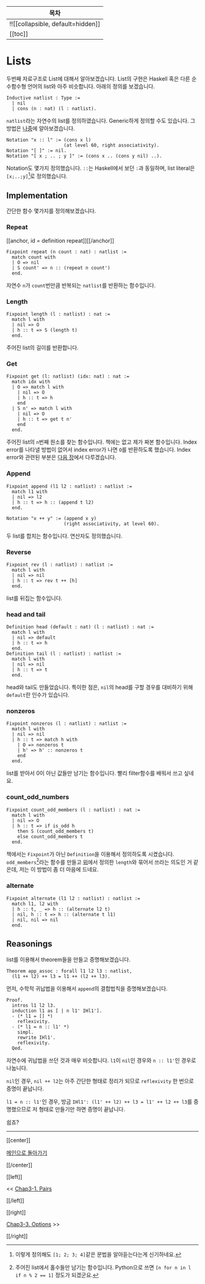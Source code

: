 | 목차 |
|-------------------|
|!![[collapsible, default=hidden]]  |
|[[toc]]|

# Lists

두번째 자료구조로 List에 대해서 알아보겠습니다. List의 구현은 Haskell 혹은 다른 순수함수형 언어의 list와 아주 비슷합니다. 아래의 정의를 보겠습니다.

```coq, line_num
Inductive natlist : Type :=
  | nil
  | cons (n : nat) (l : natlist).
```

`natlist`라는 자연수의 list를 정의하였습니다. Generic하게 정의할 수도 있습니다. 그 방법은 [나중](Chap4-1.html)에 알아보겠습니다.

```line_num
Notation "x :: l" := (cons x l)
                     (at level 60, right associativity).
Notation "[ ]" := nil.
Notation "[ x ; .. ; y ]" := (cons x .. (cons y nil) ..).
```

Notation도 몇가지 정의했습니다. `::`는 Haskell에서 보던 `:`과 동일하며, list literal은 `[x;..;y]`[^ll]로 정의했습니다.

[^ll]: 이렇게 정의해도 `[1; 2; 3; 4]`같은 문법을 알아듣는다는게 신기하네요.

## Implementation

간단한 함수 몇가지를 정의해보겠습니다.

### Repeat

[[anchor, id = definition repeat]][[/anchor]]

```coq, line_num
Fixpoint repeat (n count : nat) : natlist :=
  match count with
  | O => nil
  | S count' => n :: (repeat n count')
  end.
```

자연수 `n`가 `count`번만큼 반복되는 `natlist`를 반환하는 함수입니다.

### Length

```coq, line_num
Fixpoint length (l : natlist) : nat :=
  match l with
  | nil => O
  | h :: t => S (length t)
  end.
```

주어진 list의 길이를 반환합니다.

### Get

```coq, line_num
Fixpoint get (l: natlist) (idx: nat) : nat :=
  match idx with
  | O => match l with
    | nil => O
    | h :: t => h
    end
  | S n' => match l with
    | nil => O
    | h :: t => get t n'
    end
  end.
```

주어진 list의 `n`번째 원소를 찾는 함수입니다. 책에는 없고 제가 짜본 함수입니다. Index error를 나타낼 방법이 없어서 index error가 나면 `O`를 반환하도록 했습니다. Index error와 관련된 부분은 [다음 장](Chap3-3.html)에서 다루겠습니다.

### Append

```line_num
Fixpoint append (l1 l2 : natlist) : natlist :=
  match l1 with
  | nil => l2
  | h :: t => h :: (append t l2)
  end.

Notation "x ++ y" := (append x y)
                     (right associativity, at level 60).
```

두 list를 합치는 함수입니다. 연산자도 정의했습니다.

### Reverse

```coq, line_num
Fixpoint rev (l : natlist) : natlist :=
  match l with
  | nil => nil
  | h :: t => rev t ++ [h]
  end.
```

list를 뒤집는 함수입니다.

### head and tail

```coq, line_num
Definition head (default : nat) (l : natlist) : nat :=
  match l with
  | nil => default
  | h :: t => h
  end.
Definition tail (l : natlist) : natlist :=
  match l with
  | nil => nil
  | h :: t => t
  end.
```

head와 tail도 만들었습니다. 특이한 점은, `nil`의 head를 구할 경우를 대비하기 위해 `default`란 인수가 있습니다.

### nonzeros

```coq, line_num
Fixpoint nonzeros (l : natlist) : natlist :=
  match l with
  | nil => nil
  | h :: t => match h with
    | O => nonzeros t
    | h' => h' :: nonzeros t
    end
  end.
```

list를 받아서 0이 아닌 값들만 남기는 함수입니다. 빨리 filter함수를 배워서 쓰고 싶네요.

### count_odd_numbers

```coq, line_num
Fixpoint count_odd_members (l : natlist) : nat :=
  match l with
  | nil => O
  | h :: t => if is_odd h
    then S (count_odd_members t)
    else count_odd_members t
  end.
```

책에서는 `Fixpoint`가 아닌 `Definition`을 이용해서 정의하도록 시켰습니다. `odd_members`[^odmb]라는 함수를 만들고 [위](#length)에서 정의한 `length`와 묶어서 쓰라는 의도인 거 같은데, 저는 이 방법이 좀 더 마음에 드네요.

[^odmb]: 주어진 list에서 홀수들만 남기는 함수입니다. Python으로 쓰면 `[n for n in l if n % 2 == 1]` 정도가 되겠군요.

### alternate

```coq, line_num
Fixpoint alternate (l1 l2 : natlist) : natlist :=
  match l1, l2 with
  | h :: t, _ => h :: (alternate l2 t)
  | nil, h :: t => h :: (alternate t l1)
  | nil, nil => nil
  end.
```

## Reasonings

list를 이용해서 theorem들을 만들고 증명해보겠습니다.

```coq, line_num
Theorem app_assoc : forall l1 l2 l3 : natlist,
  (l1 ++ l2) ++ l3 = l1 ++ (l2 ++ l3).
```

먼저, 수학적 귀납법을 이용해서 `append`의 결합법칙을 증명해보겠습니다.

```coq, line_num
Proof.
  intros l1 l2 l3.
  induction l1 as [ | n l1' IHl1'].
  - (* l1 = [] *)
    reflexivity.
  - (* l1 = n :: l1' *)
    simpl.
    rewrite IHl1'.
    reflexivity.
  Qed.
```

자연수에 귀납법을 쓰던 것과 매우 비슷합니다. `l1`이 `nil`인 경우와 `n :: l1'`인 경우로 나눕니다.

`nil`인 경우, `nil ++ l2`는 아주 간단한 형태로 정리가 되므로 `reflexivity` 한 번으로 증명이 끝납니다.

`l1 = n :: l1'`인 경우, 방금 `IHl1': (l1' ++ l2) ++ l3 = l1' ++ l2 ++ l3`를 증명했으므로 저 형태로 만들기만 하면 증명이 끝납니다.

쉽죠?

---

[[center]]

[메인으로 돌아가기](index.html)

[[/center]]

[[left]]

<< [Chap3-1. Pairs](Chap3-1.html)

[[/left]]

[[right]]

[Chap3-3. Options](Chap3-3.html) >>

[[/right]]